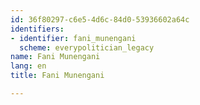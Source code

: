 ```yaml
---
id: 36f80297-c6e5-4d6c-84d0-53936602a64c
identifiers:
- identifier: fani_munengani
  scheme: everypolitician_legacy
name: Fani Munengani
lang: en
title: Fani Munengani

---
```


